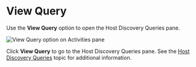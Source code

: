 # View Query

Use the **View Query** option to open the Host Discovery Queries pane.

![View Query option on Activities pane](/img/product_docs/accessanalyzer/admin/hostmanagement/actions/viewquery.webp)

Click **View Query** to go to the Host Discovery Queries pane. See the
[Host Discovery Queries](/docs/accessanalyzer/12.0/administration/host-discovery/queries.md) topic for additional information.
